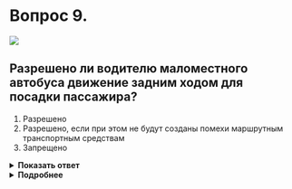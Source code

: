 # Вопрос 9.

![](https://s.drom.ru/i24228/pdd/tickets/2016/1543885033.jpg)

## Разрешено ли водителю маломестного автобуса движение задним ходом для посадки пассажира?

1. Разрешено
2. Разрешено, если при этом не будут созданы помехи маршрутным транспортным средствам
3. Запрещено

<details>
<summary><b>Показать ответ</b></summary>
Правильный ответ: 3
</details>
<details>
<summary><b>Подробнее</b></summary>
Движение задним ходом в местах расположения остановок маршрутных транспортных средств запрещено.
(Пункты 8.11, 8.12 ПДД)
</details>